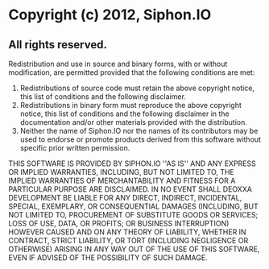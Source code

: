 Copyright (c) 2012, Siphon.IO
=============================
All rights reserved.
--------------------
  
Redistribution and use in source and binary forms, with or without
modification, are permitted provided that the following conditions are met:  
1. Redistributions of source code must retain the above copyright
   notice, this list of conditions and the following disclaimer.  
2. Redistributions in binary form must reproduce the above copyright
   notice, this list of conditions and the following disclaimer in the
   documentation and/or other materials provided with the distribution.  
3. Neither the name of Siphon.IO nor the names of its contributors may be used
   to endorse or promote products derived from this software without specific
   prior written permission.  
  
THIS SOFTWARE IS PROVIDED BY SIPHON.IO ''AS IS'' AND ANY EXPRESS OR IMPLIED
WARRANTIES, INCLUDING, BUT NOT LIMITED TO, THE IMPLIED WARRANTIES OF
MERCHANTABILITY AND FITNESS FOR A PARTICULAR PURPOSE ARE DISCLAIMED. IN NO
EVENT SHALL DEOXXA DEVELOPMENT BE LIABLE FOR ANY DIRECT, INDIRECT, INCIDENTAL,
SPECIAL, EXEMPLARY, OR CONSEQUENTIAL DAMAGES (INCLUDING, BUT NOT LIMITED TO,
PROCUREMENT OF SUBSTITUTE GOODS OR SERVICES; LOSS OF USE, DATA, OR PROFITS; OR
BUSINESS INTERRUPTION) HOWEVER CAUSED AND ON ANY THEORY OF LIABILITY, WHETHER IN
CONTRACT, STRICT LIABILITY, OR TORT (INCLUDING NEGLIGENCE OR OTHERWISE) ARISING
IN ANY WAY OUT OF THE USE OF THIS SOFTWARE, EVEN IF ADVISED OF THE POSSIBILITY
OF SUCH DAMAGE.
